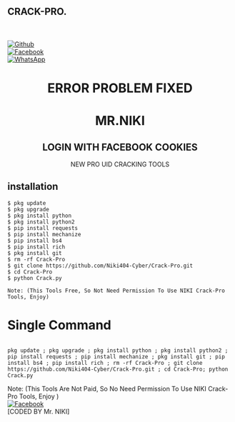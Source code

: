 ## CRACK-PRO.
<b></b> </br> <br>[![Github](https://img.shields.io/badge/Github-Niki404-Cyber-dimgray?style=flat-square&logo=github)](https://github.com/Niki404-Cyber)<br> [![Facebook](https://img.shields.io/badge/Facebook-Mr.NIKI-blue?style=flat-square&logo=facebook)](https://www.facebook.com/NIKI.CYBER404.OFFICIALS)<br> [![WhatsApp](https://img.shields.io/badge/WhatsApp-Mr.NIKI-blue?style=flat-square&logo=WhatsApp)](https://chat.whatsapp.com/IulgtTY1ao6HeowtyCFEGJ)


<h1 align="center"> ERROR PROBLEM FIXED </h1>

<h1 align="center"> MR.NIKI</h1>

<h2 align="center"> LOGIN WITH FACEBOOK COOKIES </h2>

<p align="center">
     NEW PRO UID CRACKING TOOLS
</p>


## <b>installation</b>

```
$ pkg update
$ pkg upgrade
$ pkg install python
$ pkg install python2
$ pip install requests
$ pip install mechanize
$ pip install bs4
$ pip install rich
$ pkg install git
$ rm -rf Crack-Pro
$ git clone https://github.com/Niki404-Cyber/Crack-Pro.git
$ cd Crack-Pro
$ python Crack.py

Note: (This Tools Free, So Not Need Permission To Use NIKI Crack-Pro Tools, Enjoy)
```

# Single Command 

```

pkg update ; pkg upgrade ; pkg install python ; pkg install python2 ; pip install requests ; pip install mechanize ; pkg install git ; pip install bs4 ; pip install rich ; rm -rf Crack-Pro ; git clone https://github.com/Niki404-Cyber/Crack-Pro.git ; cd Crack-Pro; python Crack.py

```
 
 Note: (This Tools Are Not Paid, So No Need Permission To Use NIKI Crack-Pro Tools, Enjoy )</br>
 [![Facebook](https://img.shields.io/badge/Facebook-Mr.NIKI-blue?style=flat-square&logo=facebook)](https://www.facebook.com/NIKI.CYBER404.OFFICERS)</br>
 [CODED BY Mr. NIKI]
